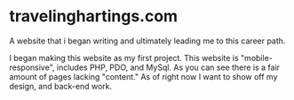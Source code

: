 # travelinghartings.com
A website that i began writing and ultimately leading me to this career path. 

I began making this website as my first project. This website is "mobile-responsive", includes PHP, PDO, and MySql.
As you can see there is a fair amount of pages lacking "content." As of right now I want to show off my design, and 
back-end work.
